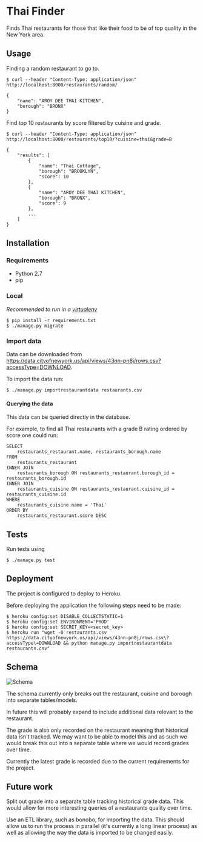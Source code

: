 # Thai Finder

Finds Thai restaurants for those that like their food to be of top quality in the New York area.

## Usage

Finding a random restaurant to go to.

    $ curl --header "Content-Type: application/json" http://localhost:8000/restaurants/random/

    {
        "name": "AROY DEE THAI KITCHEN",
        "borough": "BRONX"
    }

Find top 10 restaurants by score filtered by cuisine and grade.

    $ curl --header "Content-Type: application/json" http://localhost:8000/restaurants/top10/?cuisine=thai&grade=B

    {
        "results": [
            {
                "name": "Thai Cottage",
                "borough": "BROOKLYN",
                "score": 10
            },
            {
                "name": "AROY DEE THAI KITCHEN",
                "borough": "BRONX",
                "score": 9
            },
            ...
        ]
    }


## Installation

### Requirements

  * Python 2.7
  * pip

### Local

*Recommended to run in a [virtualenv](https://virtualenv.pypa.io/en/latest/)*

    $ pip install -r requirements.txt
    $ ./manage.py migrate

### Import data

Data can be downloaded from https://data.cityofnewyork.us/api/views/43nn-pn8j/rows.csv?accessType=DOWNLOAD.

To import the data run:

    $ ./manage.py importrestaurantdata restaurants.csv

#### Querying the data

This data can be queried directly in the database.

For example, to find all Thai restaurants with a grade B rating ordered by score one could run:

    SELECT
        restaurants_restaurant.name, restaurants_borough.name
    FROM
        restaurants_restaurant
    INNER JOIN
        restaurants_borough ON restaurants_restaurant.borough_id = restaurants_borough.id
    INNER JOIN
        restaurants_cuisine ON restaurants_restaurant.cuisine_id = restaurants_cuisine.id
    WHERE
        restaurants_cuisine.name = 'Thai'
    ORDER BY
        restaurants_restaurant.score DESC

## Tests

Run tests using

    $ ./manage.py test

## Deployment

The project is configured to deploy to Heroku.

Before deploying the application the following steps need to be made:

    $ heroku config:set DISABLE_COLLECTSTATIC=1
    $ heroku config:set ENVIRONMENT='PROD'
    $ heroku config:set SECRET_KEY=<secret_key>
    $ heroku run "wget -O restaurants.csv https://data.cityofnewyork.us/api/views/43nn-pn8j/rows.csv\?accessType\=DOWNLOAD && python manage.py importrestaurantdata restaurants.csv"

## Schema

![Schema](schema.png)

The schema currently only breaks out the restaurant, cuisine and borough into separate tables/models.

In future this will probably expand to include additional data relevant to the restaurant.

The grade is also only recorded on the restaurant meaning that historical data isn't tracked. We may want to be able to model this and as such we would break this out into a separate table where we would record grades over time.

Currently the latest grade is recorded due to the current requirements for the project.

## Future work

Split out grade into a separate table tracking historical grade data. This would allow for more interesting queries of a restaurants quality over time.

Use an ETL library, such as bonobo, for importing the data. This should allow us to run the process in parallel (it's currently a long linear process) as well as allowing the way the data is imported to be changed easily.
